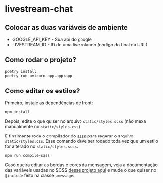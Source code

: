 # livestream-chat


## Colocar as duas variáveis de ambiente

- GOOGLE_API_KEY - Sua api do google
- LIVESTREAM_ID - ID de uma live rolando (código do final da URL)

## Como rodar o projeto?

```shell
poetry install
poetry run uvicorn app.app:app
```

## Como editar os estilos?

Primeiro, instale as dependências de front:

```shell
npm install
```

Depois, edite o que quiser no arquivo `static/styles.scss` (não mexa manualmente no `static/styles.css`)

E finalmente rode o compilador do [sass](https://sass-lang.com/) para regerar o arquivo `static/styles.css`. Esse comando deve ser rodado toda vez que um estilo for alterado no `static/styles.scss`.

```shell
npm run compile-sass
```

Caso queira editar as bordas e cores da mensagem, veja a documentação das variáveis usadas no SCSS [desse projeto aqui](https://nigelotoole.github.io/pixel-borders/) e mude o que quiser no `@include` feito na classe `.message`.
